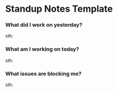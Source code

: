 # Standup Notes Template 

### What did I work on yesterday?  
sth:
### What am I working on today?  
sth:  
### What issues are blocking me?  
sth:  
